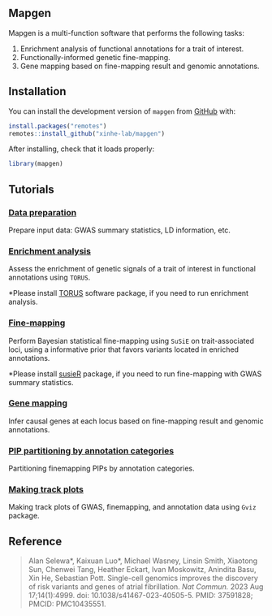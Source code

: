 
<!-- README.md is generated from README.Rmd. Please edit that file -->

## Mapgen

<!-- badges: start -->
<!-- badges: end -->

Mapgen is a multi-function software that performs the following tasks:

1.  Enrichment analysis of functional annotations for a trait of
    interest.
2.  Functionally-informed genetic fine-mapping.
3.  Gene mapping based on fine-mapping result and genomic annotations.

## Installation

You can install the development version of `mapgen` from
[GitHub](https://github.com/xinhe-lab/mapgen) with:

``` r
install.packages("remotes")
remotes::install_github("xinhe-lab/mapgen")
```

After installing, check that it loads properly:

``` r
library(mapgen)
```

## Tutorials

### [Data preparation](https://xinhe-lab.github.io/mapgen/articles/data_preparation_tutorial.html)

Prepare input data: GWAS summary statistics, LD information, etc.

### [Enrichment analysis](https://xinhe-lab.github.io/mapgen/articles/enrichment_tutorial.html)

Assess the enrichment of genetic signals of a trait of interest in
functional annotations using `TORUS`.

\*Please install [TORUS](https://github.com/xqwen/torus) software
package, if you need to run enrichment analysis.

### [Fine-mapping](https://xinhe-lab.github.io/mapgen/articles/finemapping_tutorial.html)

Perform Bayesian statistical fine-mapping using `SuSiE` on
trait-associated loci, using a informative prior that favors variants
located in enriched annotations.

\*Please install [susieR](https://github.com/stephenslab/susieR)
package, if you need to run fine-mapping with GWAS summary statistics.

### [Gene mapping](https://xinhe-lab.github.io/mapgen/articles/gene_mapping_tutorial.html)

Infer causal genes at each locus based on fine-mapping result and
genomic annotations.

### [PIP partitioning by annotation categories](https://xinhe-lab.github.io/mapgen/articles/partition_pip_tutorial.html)

Partitioning finemapping PIPs by annotation categories.

### [Making track plots](https://xinhe-lab.github.io/mapgen/articles/partition_pip_tutorial.html)

Making track plots of GWAS, finemapping, and annotation data using
`Gviz` package.

## Reference

> Alan Selewa\*, Kaixuan Luo\*, Michael Wasney, Linsin Smith, Xiaotong
> Sun, Chenwei Tang, Heather Eckart, Ivan Moskowitz, Anindita Basu, Xin
> He, Sebastian Pott. Single-cell genomics improves the discovery of
> risk variants and genes of atrial fibrillation. *Nat Commun.* 2023 Aug
> 17;14(1):4999. doi: 10.1038/s41467-023-40505-5. PMID: 37591828; PMCID:
> PMC10435551.
